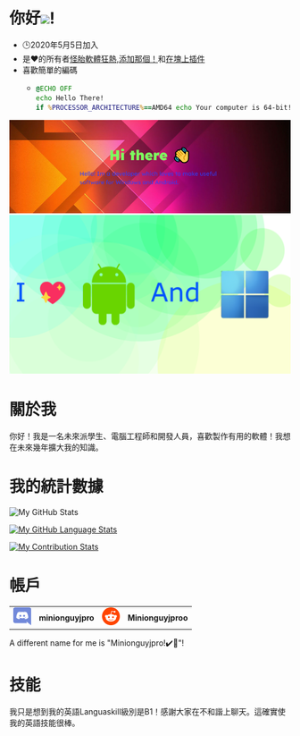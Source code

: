 # 你好<img src="https://media.tenor.com/images/822fb670841c6f6582fefbb82e338a50/tenor.gif" width="30px">!

-   🕒2020年5月5日加入
-   是❤️的所有者[怪胎軟體狂熱](https://github.com/FreakinSoftMania),[添加那個！](https://github.com/Adding-That-On)和[在塊上插件](https://github.com/Pluging-it-on-block)
-   喜歡簡單的編碼
    -   ```bat
        @ECHO OFF
        echo Hello There!
        if %PROCESSOR_ARCHITECTURE%==AMD64 echo Your computer is 64-bit!
        ```

![Welcome!](./img/welcome-message.png)![I love Android and Windows!](./img/android-and-windows-fan.png)

# 關於我

你好！我是一名未來派學生、電腦工程師和開發人員，喜歡製作有用的軟體！我想在未來幾年擴大我的知識。

# 我的統計數據

![My GitHub Stats](https://github-readme-stats.vercel.app/api/?username=Minionguyjpro&count_private=true&theme=react&showicons=true)

[![My GitHub Language Stats](https://github-readme-stats.vercel.app/api/top-langs/?username=Minionguyjpro&langs_count=5&theme=react)](<>)

[![My Contribution Stats](https://github-contribution-stats.vercel.app/api/?username=Minionguyjpro)](https://github.com/Minionguyjpro/github-contribution-stats/)

# 帳戶

<table>
  <tr>
    <td align="left"><img src="./img/discord.svg" alt="minionguyjpro" width="32" height="32"/></td><th>minionguyjpro</th>
    <td align="left"><img src="./img/reddit.svg" alt="Minionguyjproo" width="32" height="32"/></td><th>Minionguyjproo</th>
  </tr>
</table>
A different name for me is "Minionguyjpro!✔️👏"!

# 技能

我只是想到我的英語Languaskill級別是B1！感謝大家在不和諧上聊天。這確實使我的英語技能很棒。
